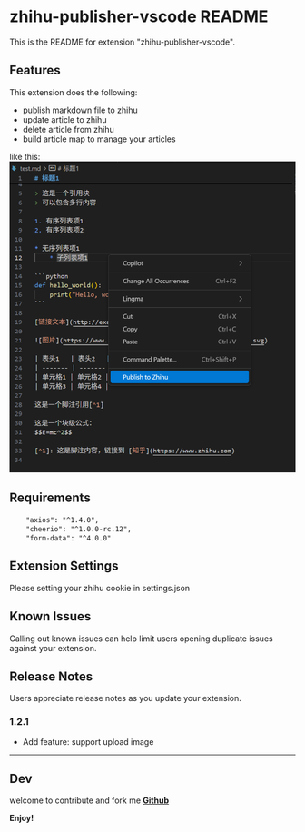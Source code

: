 # zhihu-publisher-vscode README

This is the README for extension "zhihu-publisher-vscode". 

## Features

This extension does the following:
 - publish markdown file to zhihu
 - update article to zhihu
 - delete article from zhihu
 - build article map to manage your articles

like this:
![](./img/image.png)

## Requirements

```
    "axios": "^1.4.0",
    "cheerio": "^1.0.0-rc.12",
    "form-data": "^4.0.0"
```

## Extension Settings

Please setting your zhihu cookie in settings.json

## Known Issues

Calling out known issues can help limit users opening duplicate issues against your extension.

## Release Notes

Users appreciate release notes as you update your extension.

### 1.2.1
- Add feature: support upload image

---

## Dev
welcome to contribute and fork me
**[Github](https://github.com/jack-base/zhihu-publisher-vscode)**

**Enjoy!**
